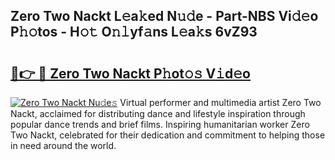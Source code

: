 ## Zero Two Nackt L𝚎a𝚔ed N𝚞𝚍e - Part-NBS Vi𝚍𝚎o P𝚑𝚘tos - H𝚘𝚝 O𝚗𝚕yf𝚊ns L𝚎a𝚔s 6vZ93

# <h2><a href="http://kfdtcd.oniu.top/?m=Zero+Two+Nackt">🔗👉 🔴 Zero Two Nackt P𝚑ot𝚘𝚜 V𝚒d𝚎o</a></h2>

[![Zero Two Nackt Nu𝚍e𝚜](https://i.imgur.com/0qMVB7G.gif)](http://kfdtcd.oniu.top/?m=Zero+Two+Nackt)
Virtual performer and multimedia artist Zero Two Nackt, acclaimed for distributing dance and lifestyle inspiration through popular dance trends and brief films. Inspiring humanitarian worker Zero Two Nackt, celebrated for their dedication and commitment to helping those in need around the world.  
